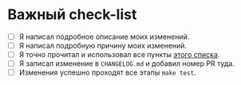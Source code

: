 <!--
    Спасибо за вклад в наш проект!
-->

# Важный check-list

- [ ] Я написал подробное описание моих изменений.
- [ ] Я написал подробную причину моих изменений.
- [ ] Я точно прочитал и использовал все пункты [этого списка](/CONTRIBUTING.md#перед-началом-работы).
- [ ] Я записал изменение в `CHANGELOG.md` и добавил номер PR туда.
- [ ] Изменения успешно проходят все этапы `make test`.
